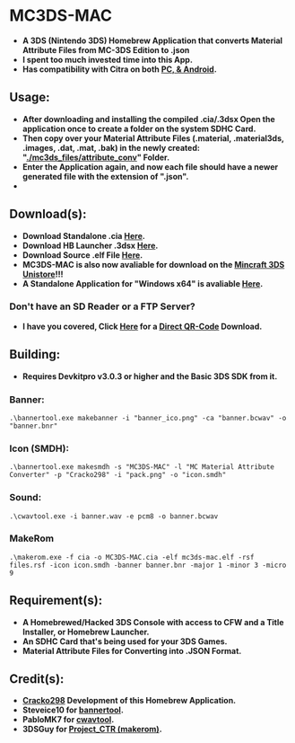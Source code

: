 # MC3DS-MAC
- **A 3DS (Nintendo 3DS) Homebrew Application that converts Material Attribute Files from MC-3DS Edition to  .json**
- **I spent too much invested time into this App.**
- **Has compatibility with Citra on both <ins>PC, & Android</ins>.**

## Usage:
- **After downloading and installing the compiled .cia/.3dsx Open the application once to create a folder on the system SDHC Card.**
- **Then copy over your Material Attribute Files (.material, .material3ds, .images, .dat, .mat, .bak) in the newly created: "[./mc3ds_files/attribute_conv](https://github.com/Cracko298/MC3DS-MAC)" Folder.**
- **Enter the Application again, and now each file should have a newer generated file with the extension of ".json".**
- 

## Download(s):
- **Download Standalone .cia [Here](https://github.com/Cracko298/MC3DS-MAC/releases/download/v1.4.1/MC3DS-MAC.cia).**
- **Download HB Launcher .3dsx [Here](https://github.com/Cracko298/MC3DS-MAC/releases/download/v1.4.1/mc3ds-mac.3dsx).**
- **Download Source .elf File [Here](https://github.com/Cracko298/MC3DS-MAC/releases/download/v1.4.1/mc3ds-mac.elf).**
- **MC3DS-MAC is also now avaliable for download on the [Mincraft 3DS Unistore](https://github.com/Minecraft-3DS-Community/minecraft-3ds-unistore)!!!** 
- **A Standalone Application for "Windows x64" is avaliable [Here](https://github.com/Cracko298/MC3DS-Material-Converter).**

### Don't have an SD Reader or a FTP Server?
- **I have you covered, Click [Here](https://raw.githubusercontent.com/Cracko298/MC3DS-MAC/main/imgs/frame.png) for a <ins>Direct QR-Code</ins> Download.**

## Building:
- **Requires Devkitpro v3.0.3 or higher and the Basic 3DS SDK from it.**

### Banner:
```
.\bannertool.exe makebanner -i "banner_ico.png" -ca "banner.bcwav" -o "banner.bnr"
```
### Icon (SMDH):
```
.\bannertool.exe makesmdh -s "MC3DS-MAC" -l "MC Material Attribute Converter" -p "Cracko298" -i "pack.png" -o "icon.smdh"
```
### Sound:
```
.\cwavtool.exe -i banner.wav -e pcm8 -o banner.bcwav
```
### MakeRom
```
.\makerom.exe -f cia -o MC3DS-MAC.cia -elf mc3ds-mac.elf -rsf files.rsf -icon icon.smdh -banner banner.bnr -major 1 -minor 3 -micro 9
```

## Requirement(s):
- **A Homebrewed/Hacked 3DS Console with access to CFW and a Title Installer, or Homebrew Launcher.**
- **An SDHC Card that's being used for your 3DS Games.**
- **Material Attribute Files for Converting into .JSON Format.**

## Credit(s):
- **[Cracko298](https://github.com/Cracko298) Development of this Homebrew Application.**
- **Steveice10 for [bannertool](https://github.com/Steveice10/bannertool).**
- **PabloMK7 for [cwavtool](https://github.com/PabloMK7/cwavtool).**
- **3DSGuy for [Project_CTR (makerom)](https://github.com/3DSGuy/Project_CTR).**

